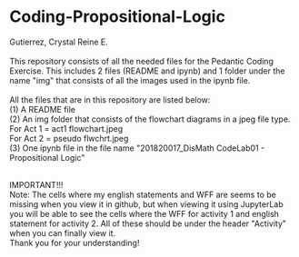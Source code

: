 # Coding-Propositional-Logic
Gutierrez, Crystal Reine E. <br><br>
This repository consists of all the needed files for the Pedantic Coding Exercise. This includes 2 files (README and ipynb) and 1 folder under the name "img" that consists of all the images used in the ipynb file. <br><br>
All the files that are in this repository are listed below:<br>
(1) A README file<br>
(2) An img folder that consists of the flowchart diagrams in a jpeg file type.<br>
    For Act 1 = act1 flowchart.jpeg<br>
    For Act 2 = pseudo flwchrt.jpeg<br>
(3) One ipynb file in the file name "201820017_DisMath CodeLab01 - Propositional Logic"<br><br>

IMPORTANT!!!<br>
Note: The cells where my english statements and WFF are seems to be missing when you view it in github, but when viewing it using JupyterLab you will be able to see the cells where the WFF for activity 1 and english statement for activity 2. All of these should be under the header "Activity" when you can finally view it.<br>
Thank you for your understanding!
